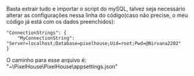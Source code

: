 Basta extrair tudo e importar o script do mySQL, talvez seja necessário alterar as configurações nessa linha do código(caso não precise, o meu código já está com os dados preenchidos):
```
"ConnectionStrings": {
    "MyConnectionString": "Server=localhost;Database=pixelhouse;Uid=root;Pwd=@Nirvana2202"
}
```
O caminho para esse arquivo é: "~\PixelHouse\PixelHouse\appsettings.json"
